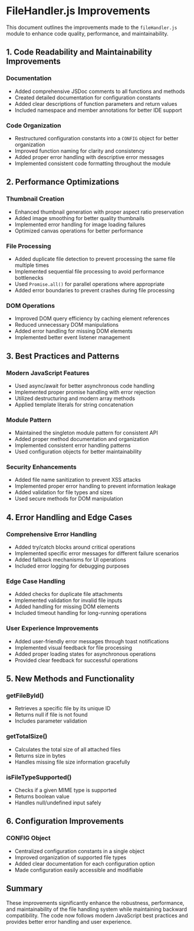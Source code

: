 # FileHandler.js Improvements

This document outlines the improvements made to the `fileHandler.js` module to enhance code quality, performance, and maintainability.

## 1. Code Readability and Maintainability Improvements

### Documentation
- Added comprehensive JSDoc comments to all functions and methods
- Created detailed documentation for configuration constants
- Added clear descriptions of function parameters and return values
- Included namespace and member annotations for better IDE support

### Code Organization
- Restructured configuration constants into a `CONFIG` object for better organization
- Improved function naming for clarity and consistency
- Added proper error handling with descriptive error messages
- Implemented consistent code formatting throughout the module

## 2. Performance Optimizations

### Thumbnail Creation
- Enhanced thumbnail generation with proper aspect ratio preservation
- Added image smoothing for better quality thumbnails
- Implemented error handling for image loading failures
- Optimized canvas operations for better performance

### File Processing
- Added duplicate file detection to prevent processing the same file multiple times
- Implemented sequential file processing to avoid performance bottlenecks
- Used `Promise.all()` for parallel operations where appropriate
- Added error boundaries to prevent crashes during file processing

### DOM Operations
- Improved DOM query efficiency by caching element references
- Reduced unnecessary DOM manipulations
- Added error handling for missing DOM elements
- Implemented better event listener management

## 3. Best Practices and Patterns

### Modern JavaScript Features
- Used async/await for better asynchronous code handling
- Implemented proper promise handling with error rejection
- Utilized destructuring and modern array methods
- Applied template literals for string concatenation

### Module Pattern
- Maintained the singleton module pattern for consistent API
- Added proper method documentation and organization
- Implemented consistent error handling patterns
- Used configuration objects for better maintainability

### Security Enhancements
- Added file name sanitization to prevent XSS attacks
- Implemented proper error handling to prevent information leakage
- Added validation for file types and sizes
- Used secure methods for DOM manipulation

## 4. Error Handling and Edge Cases

### Comprehensive Error Handling
- Added try/catch blocks around critical operations
- Implemented specific error messages for different failure scenarios
- Added fallback mechanisms for UI operations
- Included error logging for debugging purposes

### Edge Case Handling
- Added checks for duplicate file attachments
- Implemented validation for invalid file inputs
- Added handling for missing DOM elements
- Included timeout handling for long-running operations

### User Experience Improvements
- Added user-friendly error messages through toast notifications
- Implemented visual feedback for file processing
- Added proper loading states for asynchronous operations
- Provided clear feedback for successful operations

## 5. New Methods and Functionality

### getFileById()
- Retrieves a specific file by its unique ID
- Returns null if file is not found
- Includes parameter validation

### getTotalSize()
- Calculates the total size of all attached files
- Returns size in bytes
- Handles missing file size information gracefully

### isFileTypeSupported()
- Checks if a given MIME type is supported
- Returns boolean value
- Handles null/undefined input safely

## 6. Configuration Improvements

### CONFIG Object
- Centralized configuration constants in a single object
- Improved organization of supported file types
- Added clear documentation for each configuration option
- Made configuration easily accessible and modifiable

## Summary

These improvements significantly enhance the robustness, performance, and maintainability of the file handling system while maintaining backward compatibility. The code now follows modern JavaScript best practices and provides better error handling and user experience.
